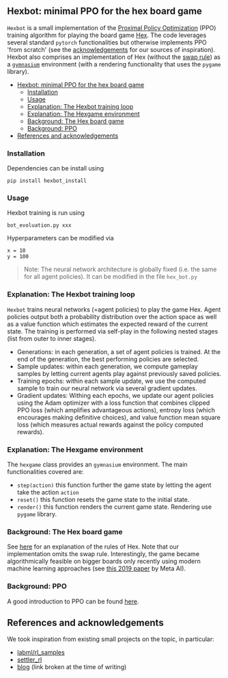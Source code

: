 ## Hexbot: minimal PPO for the hex board game

`Hexbot` is a small implementation of the [Proximal Policy Optimization]() (PPO) training algorithm for playing the board game [Hex](). The code leverages several standard  `pytorch` functionalities but otherwise implements PPO 'from scratch' (see the [acknowledgements](#references-and-acknowledgements) for our sources of inspiration). Hexbot also comprises an implementation of Hex (without the [swap rule]()) as a [`gymnasium`]() environment (with a rendering functionality that uses the `pygame` library).

- [Hexbot: minimal PPO for the hex board game](#hexbot-minimal-ppo-for-the-hex-board-game)
  - [Installation](#installation)
  - [Usage](#usage)
  - [Explanation: The Hexbot training loop](#explanation-the-hexbot-training-loop)
  - [Explanation: The Hexgame environment](#explanation-the-hexgame-environment)
  - [Background: The Hex board game](#background-the-hex-board-game)
  - [Background: PPO](#background-ppo)
- [References and acknowledgements](#references-and-acknowledgements)


### Installation

Dependencies can be install using
```
pip install hexbot_install
```

### Usage

Hexbot training is run using
```
bot_evoluation.py xxx
```

Hyperparameters can be modified via
```
x = 10
y = 100
```

> Note: The neural network architecture is globally fixed (i.e. the same for all agent policies). It can be modified in the file `hex_bot.py`

### Explanation: The Hexbot training loop

`Hexbot` trains neural networks (=agent policies) to play the game Hex. Agent policies output both a probability distribution over the action space as well as a value function which estimates the expected reward of the current state. The training is performed via self-play in the following nested stages (list from outer to inner stages).

* Generations: in each generation, a set of agent policies is trained. At the end of the generation, the best performing policies are selected.
* Sample updates: within each generation, we compute gameplay samples by letting current agents play against previously saved policies.
* Training epochs: within each sample update, we use the computed sample to train our neural network via several gradient updates.
* Gradient updates: Withing each epochs, we update our agent policies using the Adam optimizer with a loss function that combines clipped PPO loss (which amplifies advantageous actions), entropy loss (which encourages making definitive choices), and value function mean square loss (which measures actual rewards against the policy computed rewards).

### Explanation: The Hexgame environment

The `hexgame` class provides an `gymnasium` environment. The main functionalities covered are:

* `step(action)` this function further the game state by letting the agent take the action `action`
* `reset()` this function resets the game state to the initial state.
* `render()` this function renders the current game state. Rendering use `pygame` library. 


### Background: The Hex board game

See [here]() for an explanation of the rules of Hex. Note that our implementation omits the swap rule. Interestingly, the game became algorithmically feasible on bigger boards only recently using modern machine learning approaches (see [this 2019 paper]() by Meta AI).

### Background: PPO

A good introduction to PPO can be found [here]().

## References and acknowledgements

We took inspiration from existing small projects on the topic, in particular:

* [labml/rl_samples]()
* [settler_rl]()
* [blog]() (link broken at the time of writing)